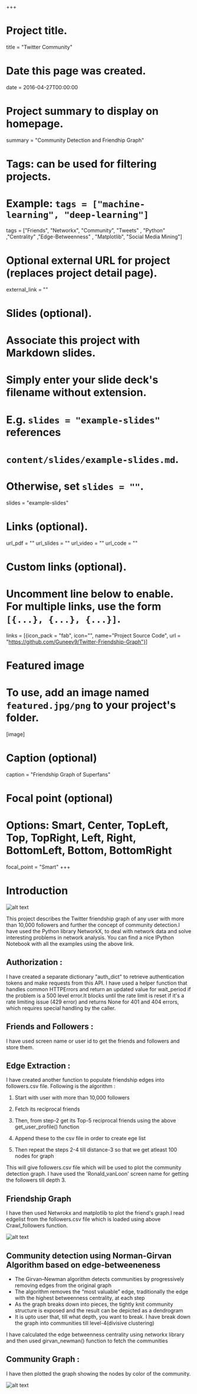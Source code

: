 +++
# Project title.
title = "Twitter Community"

# Date this page was created.
date = 2016-04-27T00:00:00

# Project summary to display on homepage.
summary = "Community Detection and Friendhip Graph"

# Tags: can be used for filtering projects.
# Example: `tags = ["machine-learning", "deep-learning"]`
tags = ["Friends", "Networkx", "Community", "Tweets" , "Python" ,"Centrality" ,"Edge-Betweenness" , "Matplotlib", "Social Media Mining"]

# Optional external URL for project (replaces project detail page).
external_link = ""

# Slides (optional).
#   Associate this project with Markdown slides.
#   Simply enter your slide deck's filename without extension.
#   E.g. `slides = "example-slides"` references 
#   `content/slides/example-slides.md`.
#   Otherwise, set `slides = ""`.
slides = "example-slides"

# Links (optional).
url_pdf = ""
url_slides = ""
url_video = ""
url_code = ""

# Custom links (optional).
#   Uncomment line below to enable. For multiple links, use the form `[{...}, {...}, {...}]`.
links = [{icon_pack = "fab", icon="", name="Project Source Code", url = "https://github.com/Guneev9/Twitter-Friendship-Graph"}]

# Featured image
# To use, add an image named `featured.jpg/png` to your project's folder. 
[image]
  # Caption (optional)
  caption = "Friendship Graph of Superfans"
  
  # Focal point (optional)
  # Options: Smart, Center, TopLeft, Top, TopRight, Left, Right, BottomLeft, Bottom, BottomRight
  focal_point = "Smart"
+++

# Introduction

![alt text](F1.jpg)


This project describes the Twitter friendship graph of any user with more than 10,000 followers and further the concept of community detection.I have used the Python library NetworkX, to deal with network data and solve interesting problems in network analysis. You can find a nice IPython Notebook with all the examples using the above link.

## Authorization :

I have created a separate dictionary "auth_dict" to retrieve authentication tokens and make requests from this API.
I have used a helper function that handles common HTTPErrors and return an updated
value for wait_period if the problem is a 500 level error.It blocks until the rate limit is reset if it's a rate limiting issue (429 error) and returns None for 401 and 404 errors, which requires special handling by the caller.

## Friends and Followers : 

I have used screen name or user id to get the friends and followers and store them.

## Edge Extraction :

I have created another function to populate friendship edges into followers.csv file. 
Following is the algorithm :

1. Start with user with more than 10,000 followers

2. Fetch its reciprocal friends

3. Then, from step-2 get its Top-5 reciprocal friends using the above get_user_profile() function

4. Append these to the csv file in order to create ege list

5. Then repeat the steps 2-4 till distance-3 so that we get atleast 100 nodes for graph

This will give followers.csv file which will be used to plot the community detection graph. I have used the 'Ronald_vanLoon' screen name for  getting the followers till depth 3.

## Friendship Graph

I have then used Netwrokx and matplotlib to plot the friend's graph.I read edgelist from the followers.csv file which is loaded using above Crawl_followers function.

![alt text](F2.jpg)

## Community detection using Norman-Girvan Algorithm based on edge-betweeneness

* The Girvan–Newman algorithm detects communities by progressively removing edges from the original graph
* The algorithm removes the “most valuable” edge, traditionally the edge with the highest betweenness centrality, at each step
* As the graph breaks down into pieces, the tightly knit community structure is exposed and the result can be depicted as a dendrogram
* It is upto user that, till what depth, you want to break. I have break down the graph into communities till level-4(divisive clustering)

I have calculated the edge betweenness centrality using networkx library and then 
used girvan_newman() function to fetch the communities 

## Community Graph :

I have then plotted the graph showing the nodes by color of the community.

![alt text](F3.jpg)





